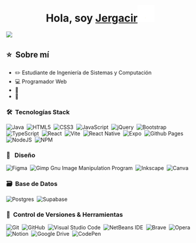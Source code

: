 
<h1 align="center">Hola, soy <a href="https://github.com/Jergacir">Jergacir</a><img src="https://github.com/Kathryn-Jie/Kathryn-Jie/blob/main/wave.gif" width="45px"/></h1>

<img src="https://i.imgur.com/VDqhmjm.png">

<!-- [![GitHub followers](https://img.shields.io/github/followers/jergacir?style=social)](https://github.com/ArisGuimera) -->

## ⭐ &nbsp;Sobre mí

- ✏️ Estudiante de Ingeniería de Sistemas y Computación
- 💻 Programador Web
- 🎥 
- 📗 

### 🛠 &nbsp;Tecnologías Stack

![Java](https://img.shields.io/badge/java-%23ED8B00.svg?style=for-the-badge&logo=java&logoColor=white)&nbsp;
![HTML5](https://img.shields.io/badge/html5-%23E34F26.svg?style=for-the-badge&logo=html5&logoColor=white)&nbsp;
![CSS3](https://img.shields.io/badge/css3-%231572B6.svg?style=for-the-badge&logo=css3&logoColor=white)&nbsp;
![JavaScript](https://img.shields.io/badge/javascript-%23323330.svg?style=for-the-badge&logo=javascript&logoColor=%23F7DF1E)&nbsp;
![jQuery](https://img.shields.io/badge/jquery-%230769AD.svg?style=for-the-badge&logo=jquery&logoColor=white)&nbsp;
![Bootstrap](https://img.shields.io/badge/bootstrap-%23563D7C.svg?style=for-the-badge&logo=bootstrap&logoColor=white)&nbsp;
![TypeScript](https://img.shields.io/badge/typescript-%23007ACC.svg?style=for-the-badge&logo=typescript&logoColor=white)&nbsp;
![React](https://img.shields.io/badge/react-%2320232a.svg?style=for-the-badge&logo=react&logoColor=%2361DAFB)&nbsp;
![Vite](https://img.shields.io/badge/vite-%23646CFF.svg?style=for-the-badge&logo=vite&logoColor=white)&nbsp;
![React Native](https://img.shields.io/badge/react_native-%2320232a.svg?style=for-the-badge&logo=react&logoColor=%2361DAFB)&nbsp;
![Expo](https://img.shields.io/badge/expo-1C1E24?style=for-the-badge&logo=expo&logoColor=#D04A37)&nbsp;
![Github Pages](https://img.shields.io/badge/github%20pages-121013?style=for-the-badge&logo=github&logoColor=white)&nbsp;
![NodeJS](https://img.shields.io/badge/node.js-6DA55F?style=for-the-badge&logo=node.js&logoColor=white)&nbsp;
![NPM](https://img.shields.io/badge/NPM-%23CB3837.svg?style=for-the-badge&logo=npm&logoColor=white)&nbsp;

### 🎨 &nbsp; Diseño

![Figma](https://img.shields.io/badge/figma-%23F24E1E.svg?style=for-the-badge&logo=figma&logoColor=white)&nbsp;
![Gimp Gnu Image Manipulation Program](https://img.shields.io/badge/Gimp-657D8B?style=for-the-badge&logo=gimp&logoColor=FFFFFF)&nbsp;
![Inkscape](https://img.shields.io/badge/Inkscape-e0e0e0?style=for-the-badge&logo=inkscape&logoColor=080A13)&nbsp;
![Canva](https://img.shields.io/badge/Canva-%2300C4CC.svg?style=for-the-badge&logo=Canva&logoColor=white)&nbsp;

### 🗃 &nbsp;Base de Datos

![Postgres](https://img.shields.io/badge/postgres-%23316192.svg?style=for-the-badge&logo=postgresql&logoColor=white)&nbsp;
![Supabase](https://img.shields.io/badge/Supabase-3ECF8E?style=for-the-badge&logo=supabase&logoColor=white)


### 🧰 &nbsp;Control de Versiones & Herramientas 

![Git](https://img.shields.io/badge/git-%23F05033.svg?style=for-the-badge&logo=git&logoColor=white)&nbsp;
![GitHub](https://img.shields.io/badge/github-%23121011.svg?style=for-the-badge&logo=github&logoColor=white)&nbsp;
![Visual Studio Code](https://img.shields.io/badge/Visual%20Studio%20Code-0078d7.svg?style=for-the-badge&logo=visual-studio-code&logoColor=white)&nbsp;
![NetBeans IDE](https://img.shields.io/badge/NetBeansIDE-1B6AC6.svg?style=for-the-badge&logo=apache-netbeans-ide&logoColor=white)&nbsp;
![Brave](https://img.shields.io/badge/Brave-FB542B?style=for-the-badge&logo=Brave&logoColor=white)&nbsp;
![Opera](https://img.shields.io/badge/Opera-FF1B2D?style=for-the-badge&logo=Opera&logoColor=white)&nbsp;
![Notion](https://img.shields.io/badge/Notion-%23000000.svg?style=for-the-badge&logo=notion&logoColor=white)&nbsp;
![Google Drive](https://img.shields.io/badge/Google%20Drive-4285F4?style=for-the-badge&logo=googledrive&logoColor=white)&nbsp;
![CodePen](https://img.shields.io/badge/Codepen-000000?style=for-the-badge&logo=codepen&logoColor=white)

<!-- ### ⚙️ &nbsp;GitHub Analytics

<p align="center">
<a href="https://github.com/ArisGuimera">
  <img height="180em" src="https://github-readme-stats-eight-theta.vercel.app/api?username=Jergacir&show_icons=true&theme=algolia&include_all_commits=true&count_private=true"/>
  <img height="180em" src="https://github-readme-stats-eight-theta.vercel.app/api/top-langs/?username=Jergacir&layout=compact&langs_count=8&theme=algolia"/>
</a>
</p> 
-->
